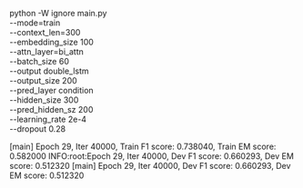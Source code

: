 python  -W ignore main.py \
            --mode=train\
            --context_len=300\
            --embedding_size 100\
            --attn_layer=bi_attn\
            --batch_size 60\
                --output double_lstm\
            --output_size 200\
                --pred_layer condition\
            --hidden_size 300\
            --pred_hidden_sz 200\
            --learning_rate 2e-4\
            --dropout 0.28

[main] Epoch 29, Iter 40000, Train F1 score: 0.738040,                            Train EM score: 0.582000
INFO:root:Epoch 29, Iter 40000, Dev F1 score: 0.660293,                            Dev EM score: 0.512320
[main] Epoch 29, Iter 40000, Dev F1 score: 0.660293,                            Dev EM score: 0.512320
